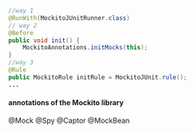 

``` java 
//way 1
@RunWith(MockitoJUnitRunner.class)
// way 2
@Before
public void init() {
    MockitoAnnotations.initMocks(this);
}
//way 3
@Rule
public MockitoRule initRule = MockitoJUnit.rule();
...

```

#### annotations of the Mockito library

@Mock
@Spy
@Captor
@MockBean


